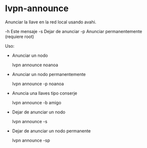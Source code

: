 # lvpn-announce

Anunciar la llave en la red local usando avahi. 

  -h Este mensaje
  -s Dejar de anunciar
  -p Anunciar permanentemente (requiere root)

Uso:

* Anunciar un nodo

  lvpn announce noanoa

* Anunciar un nodo permanentemente

  lvpn announce -p noanoa

* Anuncia una llaves tipo conserje

  lvpn announce -b amigo

* Dejar de anunciar un nodo

  lvpn announce -s

* Dejar de anunciar un nodo permanente

  lvpn announce -sp

